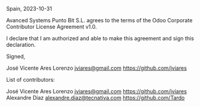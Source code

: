 Spain, 2023-10-31

Avanced Systems Punto Bit S.L. agrees to the terms of the Odoo Corporate Contributor License Agreement v1.0.

I declare that I am authorized and able to make this agreement and sign this
declaration.

Signed,

José Vicente Ares Lorenzo jviares@gmail.com https://github.com/jviares

List of contributors:

José Vicente Ares Lorenzo jviares@gmail.com https://github.com/jviares
Alexandre Díaz alexandre.diaz@tecnativa.com https://github.com/Tardo
